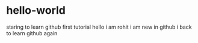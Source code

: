 # hello-world
staring to learn github first tutorial
hello i am rohit
i am new in github
i back to learn github again
